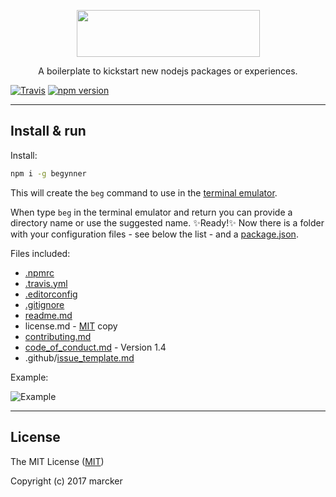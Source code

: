<p align="center">
  <img src="https://raw.githubusercontent.com/marcker/begynner/master/assets/images/logo-begynner.png" width="293" height="75">
</p>

<p align="center">A boilerplate to kickstart new nodejs packages or experiences.</p>

[![Travis](https://img.shields.io/travis/marcker/begynner.svg)](https://travis-ci.org/marcker/begynner)
[![npm version](https://img.shields.io/npm/v/begynner.svg)](https://www.npmjs.com/package/begynner)

---

## Install & run

Install:

```bash
npm i -g begynner
```

This will create the `beg` command to use in the [terminal emulator](https://en.wikipedia.org/wiki/Terminal_emulator).

When type `beg` in the terminal emulator and return you can provide a directory name or use the suggested name. :sparkles:Ready!:sparkles: Now there is a folder with your configuration files - see below the list - and a [package.json](https://docs.npmjs.com/files/package.json).

Files included:

- [.npmrc](https://docs.npmjs.com/files/npmrc)
- [.travis.yml](https://docs.travis-ci.com/user/getting-started/#To-get-started-with-Travis-CI)
- [.editorconfig](http://editorconfig.org/)
- [.gitignore](https://git-scm.com/docs/gitignore)
- [readme.md](https://en.wikipedia.org/wiki/README)
- license.md - [MIT](https://opensource.org/licenses/MIT) copy
- [contributing.md](https://github.com/blog/1184-contributing-guidelines)
- [code_of_conduct.md](https://opensource.guide/code-of-conduct/) - Version 1.4
- .github/[issue_template.md](https://github.com/blog/2111-issue-and-pull-request-templates)

Example:

![Example](https://raw.githubusercontent.com/marcker/begynner/master/assets/images/example.png)

---

## License

The MIT License ([MIT](https://github.com/marcker/begynner/blob/master/license.md))

Copyright (c) 2017 marcker
